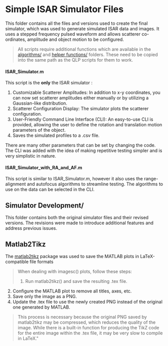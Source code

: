 # Simple ISAR Simulator Files
This folder contains all the files and versions used to create the final simulator, which was used to generate simulated ISAR data and images. It uses a stepped frequency pulsed waveform and allows scatterer co-ordinates, amplitude and object motion to be configured.

> All scripts require additional functions which are available in the [algorithms/](https://github.com/tristynferreiro/QP4ISAR/tree/main/src/algorithms) and [helper functions/](https://github.com/tristynferreiro/QP4ISAR/tree/main/src/helper%20functions) folders. These need to be copied into the same path as the QLP scripts for them to work.

#### ISAR_Simulator.m
This script is the **only** the ISAR simulator :

1. Customizable Scatterer Amplitudes: In addition to x-y coordinates, you can now set scatterer amplitudes either manually or by utilizing a Gaussian-like distribution.
2. Scatterer Configuration Display: The simulator plots the scatterer configuration.
3. User-Friendly Command Line Interface (CLI): An easy-to-use CLI is provided, allowing the user to define the rotation and translation motion parameters of the object.
4. Saves the simulated profiles to a .csv file.

There are many other parameters that can be set by changing the code. The CLI was added with the idea of making repetitive testing simpler and is very simplistic in nature.

#### ISAR_Simulator_with_RA_and_AF.m
This script is similar to ISAR_Simulator.m, however it also uses the range-alignment and autofocus algorithms to streamline testing. The algorithms to use on the data can be selected in the CLI.

## Simulator Development/
This folder contains both the original simulator files and their revised versions. The revisions were made to introduce additional features and address previous issues.

## Matlab2Tikz
The [matlab2tikz](http://www.mathworks.com/matlabcentral/fileexchange/22022-matlab2tikz-matlab2tikz?download=true) package was used to save the MATLAB plots in LaTeX-compatible file formats
> When dealing with imagesc() plots, follow these steps:
>1. Run matlab2tikz() and save the resulting .tex file.
2. Configure the MATLAB plot to remove all titles, axes, etc.
3. Save only the image as a PNG.
4. Update the .tex file to use the newly created PNG instead of the original one generated by MATLAB.

>This process is necessary because the original PNG saved by matlab2tikz may be compressed, which reduces the quality of the image. While there is a built-in function for producing the TikZ code for the entire image within the .tex file, it may be very slow to compile in LaTeX."

